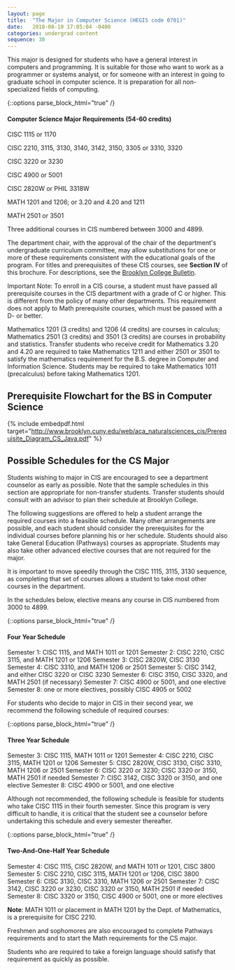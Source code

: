 ```yaml
---
layout: page
title:  "The Major in Computer Science (HEGIS code 0701)"
date:   2018-08-10 17:05:04 -0400
categories: undergrad content
sequence: 30
---
```


This major is designed for students who have a general interest in computers and programming. It is suitable for those who want to work as a programmer or systems analyst, or for someone with an interest in going to graduate school in computer science. It is preparation for all non-specialized fields of computing.

{::options parse_block_html="true" /}
<div class="callout">
<h4>Computer Science Major Requirements (54-60 credits)</h4>

CISC 1115 or 1170

CISC 2210, 3115, 3130, 3140, 3142, 3150, 3305 or 3310, 3320

CISC 3220 or 3230

CISC 4900 or 5001

CISC 2820W or PHIL 3318W

MATH 1201 and 1206; or 3.20 and 4.20 and 1211

MATH 2501 or 3501

Three additional courses in CIS numbered between 3000 and 4899.
</div>


The department chair, with the approval of the chair of the department's undergraduate curriculum committee, may allow substitutions for one or more of these requirements consistent with the educational goals of the program. For titles and prerequisites of these CIS courses, see **Section IV** of this brochure. For descriptions, see the [Brooklyn College Bulletin](http://www.brooklyn.cuny.edu/web/about/administration/enrollment/registrar/bulletins.php).

<div class="callout">
Important Note: To enroll in a CIS course, a student must have passed all prerequisite courses in the CIS department with a grade of C or higher. This is different from the policy of many other departments. This requirement does not apply to Math prerequisite courses, which must be passed with a D- or better.
</div>

Mathematics 1201 (3 credits) and 1206 (4 credits) are courses in calculus; Mathematics
2501 (3 credits) and 3501 (3 credits) are courses in probability and statistics. Transfer students who receive credit for Mathematics 3.20 and 4.20 are required to take Mathematics 1211 and either 2501 or 3501 to satisfy the mathematics requirement for the B.S. degree in Computer and Information Science. Students may be required to take Mathematics 1011 (precalculus) before taking Mathematics 1201.

## Prerequisite Flowchart for the BS in Computer Science

{% include embedpdf.html target="http://www.brooklyn.cuny.edu/web/aca_naturalsciences_cis/Prerequisite_Diagram_CS_Java.pdf" %}

## Possible Schedules for the CS Major
Students wishing to major in CIS are encouraged to see a department counselor as early as possible. Note that the sample schedules in this section are appropriate for non-transfer students. Transfer students should consult with an advisor to plan their schedule at Brooklyn College.

The following suggestions are offered to help a student arrange the required courses into a feasible schedule. Many other arrangements are possible, and each student should consider the prerequisites for the individual courses before planning his or her schedule. Students should also take General Education (Pathways) courses as appropriate. Students may also take other advanced elective courses that are not required for the major.

It is important to move speedily through the CISC 1115, 3115, 3130 sequence, as completing that set of courses allows a student to take most other courses in the department.

In the schedules below, elective means any course in CIS numbered from 3000 to 4899.

{::options parse_block_html="true" /}
<div class="callout">
<h4>Four Year Schedule</h4>
Semester 1:    CISC 1115, and MATH 1011 or 1201  
Semester 2:     CISC 2210, CISC 3115, and MATH 1201 or 1206  
Semester 3:    CISC 2820W, CISC 3130  
Semester 4:    CISC 3310, and MATH 1206 or 2501   
Semester 5:    CISC 3142, and either CISC 3220 or CISC 3230  
Semester 6:    CISC 3150, CISC 3320, and MATH 2501 (if necessary)  
Semester 7:     CISC 4900 or 5001, and one elective  
Semester 8:    one or more electives, possibly CISC 4905 or 5002
</div>

For students who decide to major in CIS in their second year, we recommend the following schedule of required courses:

{::options parse_block_html="true" /}
<div class="callout">
<h4>Three  Year Schedule</h4>
Semester 3:    CISC 1115, MATH 1011 or 1201  
Semester 4:    CISC 2210, CISC 3115, MATH 1201 or 1206  
Semester 5:    CISC 2820W, CISC 3130, CISC 3310, MATH 1206 or 2501  
Semester 6:    CISC 3220 or 3230; CISC 3320 or 3150, MATH 2501 if needed  
Semester 7:     CISC 3142, CISC 3320 or 3150, and one elective  
Semester 8:    CISC 4900 or 5001, and one elective  
</div>

Although not recommended, the following schedule is feasible for students who take CISC 1115 in their fourth semester. Since this program is very difficult to handle, it is critical that the student see a counselor before undertaking this schedule and every semester thereafter.

{::options parse_block_html="true" /}
<div class="callout">
<h4>Two-And-One-Half  Year Schedule</h4>
Semester 4:    CISC 1115, CISC 2820W, and MATH 1011 or 1201, CISC 3800  
Semester 5:    CISC 2210, CISC 3115, MATH 1201 or 1206, CISC 3800  
Semester 6:    CISC 3130, CISC 3310, MATH 1206 or 2501  
Semester 7: CISC 3142, CISC 3220 or 3230, CISC 3320 or 3150, MATH 2501 if needed  
Semester 8:    CISC 3320 or 3150, CISC 4900 or 5001, one or more electives  
</div>

**Note**: MATH 1011 or placement in MATH 1201 by the Dept. of Mathematics, is a prerequisite for CISC 2210.

Freshmen and sophomores are also encouraged to complete Pathways requirements and to start the Math requirements for the CS major.

Students who are required to take a foreign language should satisfy that requirement as quickly as possible. 

